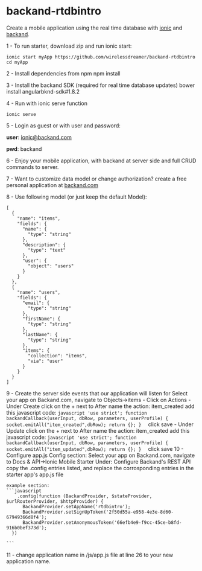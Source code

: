 # backand-rtdbintro

Create a mobile application using the real time database with [ionic](http://www.ionicframework.com) and [backand](http://www.backand.com).

1 - To run starter, download zip and run ionic start:

    ionic start myApp https://github.com/wirelessdreamer/backand-rtdbintro
    cd myApp

2 - Install dependencies from npm
    npm install

3 - Install the backand SDK (required for real time database updates)
    bower install angularbknd-sdk#1.8.2

4 - Run with ionic serve function

    ionic serve

5 - Login as guest or with  user and password:

  <b>user</b>: ionic@backand.com

  <b>pwd</b>: backand

6 - Enjoy your mobile application, with backand at server side and full CRUD commands to server.

7 - Want to customize data model or change authorization?
create a free personal application at [backand.com](https://www.backand.com/apps/#/sign_up)

8 - Use following model (or just keep the default Model):

    [
      {
        "name": "items",
        "fields": {
          "name": {
            "type": "string"
          },
          "description": {
            "type": "text"
          },
          "user": {
            "object": "users"
          }
        }
      },
      {
        "name": "users",
        "fields": {
          "email": {
            "type": "string"
          },
          "firstName": {
            "type": "string"
          },
          "lastName": {
            "type": "string"
          },
          "items": {
            "collection": "items",
            "via": "user" 
          }
        }
      }
    ]

9 - Create the server side events that our application will listen for
  Select your app on Backand.com, navigate to Objects->items
    - Click on Actions
      - Under Create click on the + next to After
        name the action: item_created
        add this javascript code:
        ```javascript
        'use strict';
        function backandCallback(userInput, dbRow, parameters, userProfile) {
          socket.emitAll("item_created",dbRow);
          return {};
        } 
        ```
      click save
      - Under Update click on the + next to After
        name the action: item_created
        add this javascript code:
        ```javascript
        'use strict';
        function backandCallback(userInput, dbRow, parameters, userProfile) {
          socket.emitAll("item_updated",dbRow);
          return {};
        } 
        ```
        click save
10 - Configure app.js Config section:
    Select your app on Backand.com, navigate to Docs & API->Ionic Mobile Starter
    Under: Configure Backand's REST API copy the .config entries listed, and replace the corrosponding entries in the starter app's app.js file

    example section:
    ```javascript
        .config(function (BackandProvider, $stateProvider, $urlRouterProvider, $httpProvider) {
          BackandProvider.setAppName('rtdbintro');
          BackandProvider.setSignUpToken('2f50d55a-e958-4e3e-8d60-67949366d8f4');
          BackandProvider.setAnonymousToken('66efb4e9-f9cc-45ce-b8fd-916b0bef373d');
      })

    ```

11 - change application name in  /js/app.js file at line 26
to your new application name.
